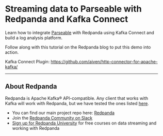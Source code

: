 # Streaming data to Parseable with Redpanda and Kafka Connect

Learn how to integrate [Parseable](https://github.com/parseablehq/parseable) with Redpanda using Kafka Connect and build a log analysis platform.

Follow along with this tutorial on the Redpanda blog to put this demo into action.

Kafka Connect Plugin: https://github.com/aiven/http-connector-for-apache-kafka/

------------------

## About Redpanda

Redpanda is Apache Kafka® API-compatible. Any client that works with Kafka will work with Redpanda, but we have tested the ones listed [here](https://docs.redpanda.com/docs/reference/faq/#what-clients-do-you-recommend-to-use-with-redpanda).

* You can find our main project repo here: [Redpanda](https://github.com/redpanda-data/redpanda)
* Join the [Redpanda Community on Slack](https://redpanda.com/slack)
* [Sign up for Redpanda University](https://university.redpanda.com/) for free courses on data streaming and working with Redpanda
